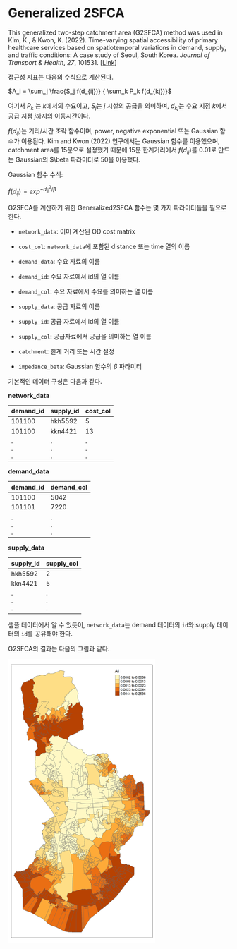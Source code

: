 # Generalized 2SFCA



This generalized two-step catchment area (G2SFCA) method was used in Kim, K., & Kwon, K. (2022). Time-varying spatial accessibility of primary healthcare services based on spatiotemporal variations in demand, supply, and traffic conditions: A case study of Seoul, South Korea. *Journal of Transport & Health*, *27*, 101531. [[Link](https://www.sciencedirect.com/science/article/pii/S2214140522002031)]



접근성 지표는 다음의 수식으로 계산된다. 

$A_i = \sum_j \frac{S_j f(d_{ij})} { \sum_k P_k f(d_{kj})}$

여기서 $P_k$ 는 $k$에서의 수요이고, $S_j$는 $j$ 시설의 공급을 의미하며, $d_{kj}$는 수요 지점 $k$에서 공급 지점 $j$까지의 이동시간이다. 

$f(d_{ij})$는 거리/시간 조락 함수이며, power, negative exponential 또는 Gaussian 함수가 이용된다. Kim and Kwon (2022) 연구에서는 Gaussian 함수를 이용했으며, catchment area를 15분으로 설정했기 때문에 15분 한계거리에서 $f(d_{ij})$를 0.01로 만드는 Gaussian의 $\beta 파라미터로 50을 이용했다. 



Gaussian 함수 수식:

$f(d_{ij}) = exp^{-d_{ij}^2/\beta}$



G2SFCA를 계산하기 위한 Generalized2SFCA 함수는 몇 가지 파라미터들을 필요로 한다. 

* `network_data`: 이미 계산된 OD cost matrix

* `cost_col`: `network_data`에 포함된 distance 또는 time 열의 이름

* `demand_data`: 수요 자료의 이름

* `demand_id`: 수요 자료에서 id의 열 이름

* `demand_col`: 수요 자료에서 수요를 의미하는 열 이름

* `supply_data`: 공급 자료의 이름

* `supply_id`: 공급 자료에서 id의 열 이름

* `supply_col`: 공급자료에서 공급을 의미하는 열 이름

* `catchment`: 한계 거리 또는 시간 설정

* `impedance_beta`: Gaussian 함수의 $\beta$ 파라미터



기본적인 데이터 구성은 다음과 같다.

**network_data**

| demand_id     | supply_id     | cost_col      |
| ------------- | ------------- | ------------- |
| 101100        | hkh5592       | 5             |
| 101100        | kkn4421       | 13            |
| .<br/>.<br/>. | .<br/>.<br/>. | .<br/>.<br/>. |

**demand_data**

| demand_id     | demand_col    |
| ------------- | ------------- |
| 101100        | 5042          |
| 101101        | 7220          |
| .<br/>.<br/>. | .<br/>.<br/>. |

**supply_data**

| supply_id     | supply_col    |
| ------------- | ------------- |
| hkh5592       | 2             |
| kkn4421       | 5             |
| .<br/>.<br/>. | .<br/>.<br/>. |

샘플 데이터에서 알 수 있듯이, `network_data`는 demand 데이터의 `id`와 supply 데이터의 `id`를 공유해야 한다. 



G2SFCA의 결과는 다음의 그림과 같다. 

<img src="./fig/sample_outcome.png" title="" alt="" width="334">
